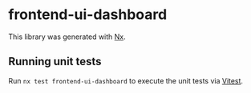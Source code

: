 # frontend-ui-dashboard

This library was generated with [Nx](https://nx.dev).

## Running unit tests

Run `nx test frontend-ui-dashboard` to execute the unit tests via [Vitest](https://vitest.dev/).

